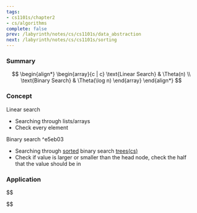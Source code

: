 ```yaml
---
tags:
- cs1101s/chapter2
- cs/algorithms
complete: false
prev: /labyrinth/notes/cs/cs1101s/data_abstraction
next: /labyrinth/notes/cs/cs1101s/sorting
---
```

   
### Summary
$$
\begin{align*}
\begin{array}{c | c}
\text{Linear Search} & \Theta(n) \\
\text{Binary Search} & \Theta(\log n)
\end{array}
\end{align*}
$$
### Concept
Linear search
- Searching through lists/arrays
- Check every element

Binary search ^e5eb03
- Searching through [sorted](/labyrinth/notes/cs/cs1101s/sorting) binary search [trees(cs)](/labyrinth/notes/cs/cs1101s/trees(cs))
- Check if value is larger or smaller than the head node, check the half that the value should be in
### Application
$$

$$